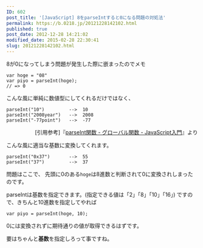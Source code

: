 ```yaml
---
ID: 602
post_title: '[JavaScript] 8をparseIntすると0になる問題の対処法'
permalink: https://b.0218.jp/20121228142102.html
published: true
post_date: 2012-12-28 14:21:02
modified_date: 2015-02-28 22:30:41
slug: 20121228142102.html
---
```

8が0になってしまう問題が発生した際に嵌まったのでメモ
<!--more-->

<pre><code class="language-js">var hoge = "08"
var piyo = parseInt(hoge);
// =&gt; 0
</code></pre>

こんな風に単純に数値型にしてくれるだけではなく、

<pre><code>parseInt("10")         --&gt;  10
parseInt("2008year")   --&gt;  2008
parseInt("-77point")   --&gt;  -77
</code></pre>

<div align="right">[引用参考]『<a href="http://goo.gl/jhqb">parseInt関数 - グローバル関数 - JavaScript入門</a>』より</div>

こんな風に適当な基数に変換してくれます。

<pre><code>parseInt("0x37")       --&gt;  55
parseInt("37")         --&gt;  37
</code></pre>

問題はここで、
先頭に0のある<code>hoge</code>は8進数と判断されて0に変換されしまったのです。

parseIntは基数を指定できます。(指定できる値は「2」「8」「10」「16」)
ですので、きちんと10進数を指定してやれば

<pre><code class="language-js">var piyo = parseInt(hoge, 10);
</code></pre>

0には変換されずに期待通りの値が取得できるはずです。

要はちゃんと<strong>基数</strong>を指定しろって事ですね。